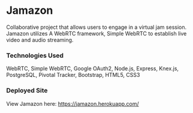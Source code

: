 # Jamazon

Collaborative project that allows users to engage in a virtual jam session. Jamazon utilizes A WebRTC framework, Simple WebRTC to establish live video and audio streaming.

### Technologies Used
WebRTC, Simple WebRTC, Google OAuth2, Node.js, Express, Knex.js, PostgreSQL, Pivotal Tracker, Bootstrap, HTML5, CSS3

### Deployed Site
View Jamazon here: https://jamazon.herokuapp.com/ 
